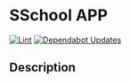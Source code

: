# SSchool APP

[![Lint](https://github.com/ADORSYS-GIS/sschool/actions/workflows/lint-codebase.yml/badge.svg)](https://github.com/ADORSYS-GIS/sschool/actions/workflows/lint-codebase.yml)
[![Dependabot Updates](https://github.com/ADORSYS-GIS/sschool/actions/workflows/dependabot/dependabot-updates/badge.svg)](https://github.com/ADORSYS-GIS/sschool/actions/workflows/dependabot/dependabot-updates)

## Description
